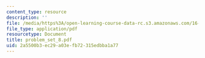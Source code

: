 ```yaml
---
content_type: resource
description: ''
file: /media/https%3A/open-learning-course-data-rc.s3.amazonaws.com/16-13-aerodynamics-of-viscous-fluids-fall-2003/2a5500b3ec29a03efb72315edbba1a77_problem_set_8.pdf
file_type: application/pdf
resourcetype: Document
title: problem_set_8.pdf
uid: 2a5500b3-ec29-a03e-fb72-315edbba1a77
---
```

